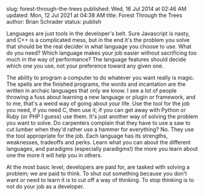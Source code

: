 slug: forest-through-the-trees
published: Wed, 16 Jul 2014 at 02:46 AM
updated: Mon, 12 Jul 2021 at 04:38 AM
title: Forest Through the Trees
author: Brian Schrader
status: publish

Languages are just tools in the developer's belt. Sure Javascript is nasty, and C++ is  a complicated mess, but in the end it's the problem you solve that should be the real decider in what language you choose to use. What do you need? Which language makes your job easier without sacrificing too much in the way of performance? The language features should decide which one you use, not your preference toward any given one.

The ability to program a computer to do whatever you want really is magic. The spells are the finished programs, the words and incantation are the written in archaic languages that only we know. I see a lot of people throwing a fuss about learning a new language or plugin or framework, and to me, that's a weird way of going about your life. Use the tool for the job you need, if you need C, then use it; if you can get away with Python or Ruby (or PHP I guess) use them. It's just another way of solving the problem you want to solve. Do carpenters complain that they have to use a saw to cut lumber when they'd rather use a hammer for everything? No. They use the tool appropriate for the job. Each language has its strengths, weaknesses, tradeoffs and perks. Learn what you can about the different languages, and paradigms (especially paradigms!) the more you learn about one the more it will help you in others.

At the most basic level, developers are paid for, are tasked with solving a problem; we are paid to think. To shut out something because you don't want or need to learn it is to cut off a way of thinking. To stop thinking is to not do your job as a developer.